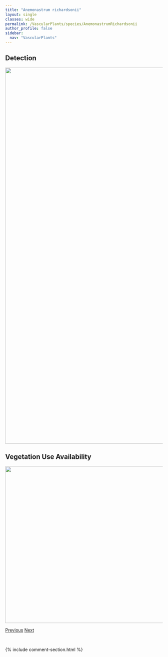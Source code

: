 ```yaml
---
title: "Anemonastrum richardsonii"
layout: single
classes: wide
permalink: /VascularPlants/species/AnemonastrumRichardsonii
author_profile: false
sidebar:
  nav: "VascularPlants"
---
```


<h2>Detection</h2>

<a href="https://drive.google.com/uc?export=view&id=1XW99t-mlCxM6ZL-vUla69r0PuQ37IwYO">
<img src="https://drive.google.com/uc?export=view&id=1XW99t-mlCxM6ZL-vUla69r0PuQ37IwYO" height = "1200" width = "800">
</a>


<h2>Vegetation Use Availability</h2>

<a href="https://drive.google.com/uc?export=view&id=1mYaaCOba9zeTiZRRY4hPfTlcsf6PMwhj">
<img src="https://drive.google.com/uc?export=view&id=1mYaaCOba9zeTiZRRY4hPfTlcsf6PMwhj" height = "500" width = "1000">
</a>


<a href="/DevelopmentWebsite/VascularPlants/species/AnemonastrumCanadense" class="pagination--pager" title="Canada Anemone">Previous</a> <a href="/DevelopmentWebsite/VascularPlants/species/Anemone" class="pagination--pager" title="Anemone">Next</a>

<p>&nbsp;</p>

{% include comment-section.html %}
